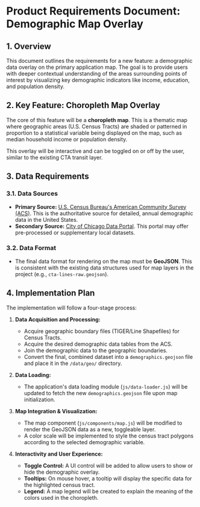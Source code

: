 # Product Requirements Document: Demographic Map Overlay

## 1. Overview

This document outlines the requirements for a new feature: a demographic data overlay on the primary application map. The goal is to provide users with deeper contextual understanding of the areas surrounding points of interest by visualizing key demographic indicators like income, education, and population density.

## 2. Key Feature: Choropleth Map Overlay

The core of this feature will be a **choropleth map**. This is a thematic map where geographic areas (U.S. Census Tracts) are shaded or patterned in proportion to a statistical variable being displayed on the map, such as median household income or population density.

This overlay will be interactive and can be toggled on or off by the user, similar to the existing CTA transit layer.

## 3. Data Requirements

### 3.1. Data Sources

*   **Primary Source:** [U.S. Census Bureau's American Community Survey (ACS)](https://data.census.gov/). This is the authoritative source for detailed, annual demographic data in the United States.
*   **Secondary Source:** [City of Chicago Data Portal](https://data.cityofchicago.org/). This portal may offer pre-processed or supplementary local datasets.

### 3.2. Data Format

*   The final data format for rendering on the map must be **GeoJSON**. This is consistent with the existing data structures used for map layers in the project (e.g., `cta-lines-raw.geojson`).

## 4. Implementation Plan

The implementation will follow a four-stage process:

1.  **Data Acquisition and Processing:**
    *   Acquire geographic boundary files (TIGER/Line Shapefiles) for Census Tracts.
    *   Acquire the desired demographic data tables from the ACS.
    *   Join the demographic data to the geographic boundaries.
    *   Convert the final, combined dataset into a `demographics.geojson` file and place it in the `/data/geo/` directory.

2.  **Data Loading:**
    *   The application's data loading module (`js/data-loader.js`) will be updated to fetch the new `demographics.geojson` file upon map initialization.

3.  **Map Integration & Visualization:**
    *   The map component (`js/components/map.js`) will be modified to render the GeoJSON data as a new, toggleable layer.
    *   A color scale will be implemented to style the census tract polygons according to the selected demographic variable.

4.  **Interactivity and User Experience:**
    *   **Toggle Control:** A UI control will be added to allow users to show or hide the demographic overlay.
    *   **Tooltips:** On mouse hover, a tooltip will display the specific data for the highlighted census tract.
    *   **Legend:** A map legend will be created to explain the meaning of the colors used in the choropleth.

